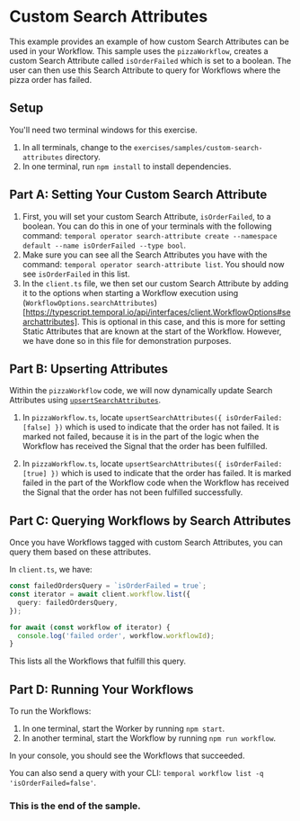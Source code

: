 # Custom Search Attributes

This example provides an example of how custom Search Attributes can be used in your Workflow. This sample uses the `pizzaWorkflow`, creates a custom Search Attribute called `isOrderFailed` which is set to a boolean. The user can then use this Search Attribute to query for Workflows where the pizza order has failed.

## Setup

You'll need two terminal windows for this exercise.

1. In all terminals, change to the `exercises/samples/custom-search-attributes` directory.
2. In one terminal, run `npm install` to install dependencies.

## Part A: Setting Your Custom Search Attribute

1. First, you will set your custom Search Attribute, `isOrderFailed`, to a boolean. You can do this in one of your terminals with the following command: `temporal operator search-attribute create --namespace default --name isOrderFailed --type bool`.
2. Make sure you can see all the Search Attributes you have with the command: `temporal operator search-attribute list`. You should now see `isOrderFailed` in this list.
3. In the `client.ts` file, we then set our custom Search Attribute by adding it to the options when starting a Workflow execution using (`WorkflowOptions.searchAttributes`)[https://typescript.temporal.io/api/interfaces/client.WorkflowOptions#searchattributes]. This is optional in this case, and this is more for setting Static Attributes that are known at the start of the Workflow. However, we have done so in this file for demonstration purposes.

## Part B: Upserting Attributes

Within the `pizzaWorkflow` code, we will now dynamically update Search Attributes using [`upsertSearchAttributes`](https://typescript.temporal.io/api/namespaces/workflow#upsertsearchattributes).

1. In `pizzaWorkflow.ts`, locate `upsertSearchAttributes({ isOrderFailed: [false] })` which is used to indicate that the order has not failed. It is marked not failed, because it is in the part of the logic when the Workflow has received the Signal that the order has been fulfilled.

2. In `pizzaWorkflow.ts`, locate `upsertSearchAttributes({ isOrderFailed: [true] })` which is used to indicate that the order has failed. It is marked failed in the part of the Workflow code when the Workflow has received the Signal that the order has not been fulfilled successfully.

## Part C: Querying Workflows by Search Attributes

Once you have Workflows tagged with custom Search Attributes, you can query them based on these attributes.

In `client.ts`, we have:

```typescript
const failedOrdersQuery = `isOrderFailed = true`;
const iterator = await client.workflow.list({
  query: failedOrdersQuery,
});

for await (const workflow of iterator) {
  console.log('failed order', workflow.workflowId);
}
```

This lists all the Workflows that fulfill this query.

## Part D: Running Your Workflows

To run the Workflows:

1. In one terminal, start the Worker by running `npm start`.
2. In another terminal, start the Workflow by running `npm run workflow`.

In your console, you should see the Workflows that succeeded.

You can also send a query with your CLI: `temporal workflow list -q 'isOrderFailed=false'`.

### This is the end of the sample.